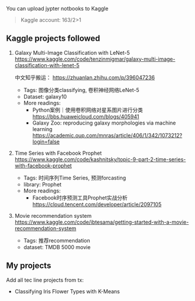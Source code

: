 You can upload jypter notbooks to Kaggle
> Kaggle account: 163/2>1

## Kaggle projects followed
1. Galaxy Multi-Image Classification with LeNet-5   
https://www.kaggle.com/code/tenzinmigmar/galaxy-multi-image-classification-with-lenet-5

    中文知乎搬运： https://zhuanlan.zhihu.com/p/396047236
        
    - Tags: 图像分类classifying, 卷积神经网络LeNet-5
    - Dataset: galaxy10
    - More readings: 
        - Python案例｜使用卷积网络对星系图片进行分类 https://bbs.huaweicloud.com/blogs/405941
        - Galaxy Zoo: reproducing galaxy morphologies via machine learning https://academic.oup.com/mnras/article/406/1/342/1073212?login=false

1. Time Series with Facebook Prophet  
https://www.kaggle.com/code/kashnitsky/topic-9-part-2-time-series-with-facebook-prophet
    
    - Tags: 时间序列Time Series, 预测forcasting
    - library: Prophet
    - More readings:
        - Facebook时序预测工具Prophet实战分析 https://cloud.tencent.com/developer/article/2097105

1. Movie recommendation system  
https://www.kaggle.com/code/ibtesama/getting-started-with-a-movie-recommendation-system

    - Tags: 推荐recommendation
    - dataset: TMDB 5000 movie



## My projects
Add all tec line projects from tx:
- Classifying Iris Flower Types with K-Means